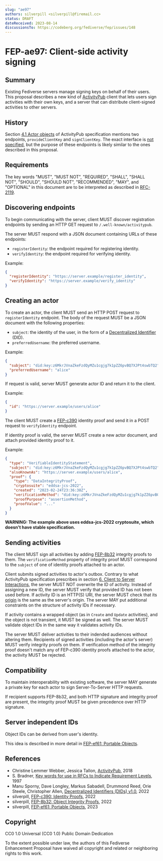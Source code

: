 ```yaml
---
slug: "ae97"
authors: silverpill <silverpill@firemail.cc>
status: DRAFT
dateReceived: 2023-08-14
discussionsTo: https://codeberg.org/fediverse/fep/issues/148
---
```

# FEP-ae97: Client-side activity signing

## Summary

Existing Fediverse servers manage signing keys on behalf of their users. This proposal describes a new kind of [ActivityPub][ActivityPub] client that lets users sign activities with their own keys, and a server that can distribute client-signed activities to other servers.

## History

Section [4.1 Actor objects](https://www.w3.org/TR/activitypub/#actor-objects) of ActivityPub specification mentions two endpoints, `provideClientKey` and `signClientKey`. The exact interface is [not specified](https://github.com/w3c/activitypub/issues/382), but the purpose of these endpoints is likely similar to the ones described in this proposal.

## Requirements

The key words "MUST", "MUST NOT", "REQUIRED", "SHALL", "SHALL NOT", "SHOULD", "SHOULD NOT", "RECOMMENDED", "MAY", and "OPTIONAL" in this document are to be interpreted as described in [RFC-2119][RFC-2119].

## Discovering endpoints

To begin communicating with the server, client MUST discover registration endpoints by sending an HTTP GET request to `/.well-known/activitypub`.

The server MUST respond with a JSON document containing URLs of these endpoints:

- `registerIdentity`: the endpoint required for registering identity.
- `verifyIdentity`: the endpoint required for verifying identity.

Example:

```json
{
  "registerIdentity": "https://server.example/register_identity",
  "verifyIdentity": "https://server.example/verify_identity"
}
```

## Creating an actor

To create an actor, the client MUST send an HTTP POST request to `registerIdentity` endpoint. The body of the request MUST be a JSON document with the following properties:

- `subject`: the identity of the user, in the form of a [Decentralized Identifier][DID] (DID).
- `preferredUsername`: the preferred username.

Example:

```json
{
  "subject": "did:key:z6MkrJVnaZkeFzdQyMZu1cgjg7k1pZZ6pvBQ7XJPt4swbTQ2",
  "preferredUsername": "alice"
}
```

If request is valid, server MUST generate actor ID and return it to the client.

Example:

```json
{
  "id": "https://server.example/users/alice"
}
```

The client MUST create a [FEP-c390][FEP-c390] identity proof and send it in a POST request to `verifyIdentity` endpoint.

If identity proof is valid, the server MUST create a new actor document, and attach provided identity proof to it.

Example:

```json
{
  "type": "VerifiableIdentityStatement",
  "subject": "did:key:z6MkrJVnaZkeFzdQyMZu1cgjg7k1pZZ6pvBQ7XJPt4swbTQ2",
  "alsoKnownAs": "https://server.example/users/alice",
  "proof": {
    "type": "DataIntegrityProof",
    "cryptosuite": "eddsa-jcs-2022",
    "created": "2023-02-24T23:36:38Z",
    "verificationMethod": "did:key:z6MkrJVnaZkeFzdQyMZu1cgjg7k1pZZ6pvBQ7XJPt4swbTQ2",
    "proofPurpose": "assertionMethod",
    "proofValue": "..."
  }
}
```

**WARNING: The example above uses eddsa-jcs-2022 cryptosuite, which doesn't have stable specification.**

## Sending activities

The client MUST sign all activities by adding [FEP-8b32][FEP-8b32] integrity proofs to them. The `verificationMethod` property of integrity proof MUST correspond to the `subject` of one of identity proofs attached to an actor.

Client submits signed activities to actor's outbox. Contrary to what ActivityPub specification prescribes in section [6. Client to Server Interactions](https://www.w3.org/TR/activitypub/#client-to-server-interactions), the server MUST NOT overwrite the ID of activity. Instead of assigning a new ID, the server MUST verify that provided ID has not been used before. If activity ID is an HTTP(S) URI, the server MUST check that its [origin](https://developer.mozilla.org/en-US/docs/Glossary/Origin) is the same as the server's origin. The server MAY put additional constraints on the structure of activity IDs if necessary.

If activity contains a wrapped object (as in `Create` and `Update` activities), and the object is not transient, it MUST be signed as well. The server MUST validate object IDs in the same way it validates activity IDs.

The server MUST deliver activities to their indended audiences without altering them. Recipients of signed activities (including the actor's server) MUST verify integrity proofs on them. If verification method of the integrity proof doesn't match any of FEP-c390 identity proofs attached to the actor, the activity MUST be rejected.

## Compatibility

To maintain interoperability with existing software, the server MAY generate a private key for each actor to sign Server-To-Server HTTP requests.

If recipient supports FEP-8b32, and both HTTP signature and integrity proof are present, the integrity proof MUST be given precedence over HTTP signature.

## Server independent IDs

Object IDs can be derived from user's identity.

This idea is described in more detail in [FEP-ef61: Portable Objects][FEP-ef61].

## References

- Christine Lemmer Webber, Jessica Tallon, [ActivityPub][ActivityPub], 2018
- S. Bradner, [Key words for use in RFCs to Indicate Requirement Levels][RFC-2119], 1997
- Manu Sporny, Dave Longley, Markus Sabadell, Drummond Reed, Orie Steele, Christopher Allen, [Decentralized Identifiers (DIDs) v1.0][DID], 2022
- silverpill, [FEP-c390: Identity Proofs][FEP-c390], 2022
- silverpill, [FEP-8b32: Object Integrity Proofs][FEP-8b32], 2022
- silverpill, [FEP-ef61: Portable Objects][FEP-ef61], 2023

[ActivityPub]: https://www.w3.org/TR/activitypub/
[RFC-2119]: https://tools.ietf.org/html/rfc2119.html
[DID]: https://www.w3.org/TR/did-core/
[FEP-c390]: https://codeberg.org/fediverse/fep/src/branch/main/fep/c390/fep-c390.md
[FEP-8b32]: https://codeberg.org/fediverse/fep/src/branch/main/fep/8b32/fep-8b32.md
[FEP-ef61]: https://codeberg.org/fediverse/fep/src/branch/main/fep/ef61/fep-ef61.md

## Copyright

CC0 1.0 Universal (CC0 1.0) Public Domain Dedication

To the extent possible under law, the authors of this Fediverse Enhancement Proposal have waived all copyright and related or neighboring rights to this work.
